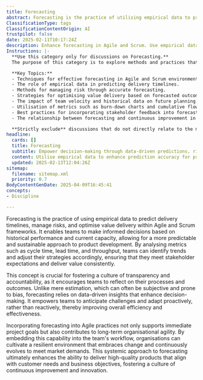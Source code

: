 ```yaml
---
title: Forecasting
abstract: Forecasting is the practice of utilising empirical data to predict delivery timelines, manage risks, and optimise value delivery within Agile and Scrum frameworks. It draws from historical performance and current capacity metrics, such as cycle time, lead time, and throughput, enabling teams to make informed decisions that lead to a more predictable and sustainable approach to product development. This practice is vital for promoting transparency and accountability, as it encourages teams to reflect on their processes and outcomes, moving beyond subjective estimations to data-driven insights that enhance decision-making. By anticipating challenges and adapting proactively, teams can improve overall efficiency and effectiveness. Integrating forecasting into Agile practices not only aids in achieving immediate project goals but also fosters long-term organisational agility, creating a resilient environment that can adapt to changing market demands. This systemic approach ultimately enhances the ability to deliver high-quality products that align with customer needs and business objectives, thereby cultivating a culture of continuous improvement and innovation.
ClassificationType: tags
ClassificationContentOrigin: AI
trustpilot: false
date: 2025-02-11T10:17:24Z
description: Enhance forecasting in Agile and Scrum. Use empirical data to predict delivery timelines, manage risk, and optimise value delivery.
Instructions: |-
  **Use this category only for discussions on Forecasting.**  
  The purpose of this category is to explore methods and practices that enhance forecasting within Agile and Scrum frameworks. It focuses on the utilisation of empirical data to predict delivery timelines, manage risks, and optimise value delivery, ensuring that teams can make informed decisions based on historical performance and current trends.

  **Key Topics:**
  - Techniques for effective forecasting in Agile and Scrum environments.
  - The role of empirical data in predicting delivery timelines.
  - Methods for managing risk through accurate forecasting.
  - Strategies for optimising value delivery based on forecasted outcomes.
  - The impact of team velocity and historical data on future planning.
  - Utilisation of metrics such as burn-down charts and cumulative flow diagrams for forecasting.
  - Best practices for incorporating stakeholder feedback into forecasting processes.
  - The relationship between forecasting and continuous improvement in Agile practices.

  **Strictly exclude** discussions that do not directly relate to the methodologies and practices of forecasting within Agile and Scrum, such as unrelated project management techniques, non-empirical approaches, or general business strategies that do not focus on Agile principles.
headline:
  cards: []
  title: Forecasting
  subtitle: Empower decision-making through data-driven predictions, risk management, and value optimisation for effective project delivery.
  content: Utilise empirical data to enhance prediction accuracy for project timelines, enabling informed decision-making and effective risk management. Posts should explore techniques for value optimisation, the impact of variability on delivery, and methods for integrating feedback loops to improve forecasting reliability in complex environments.
  updated: 2025-02-13T12:04:26Z
sitemap:
  filename: sitemap.xml
  priority: 0.7
BodyContentGenDate: 2025-04-09T16:45:41
concepts:
- Discipline

---
```

Forecasting is the practice of using empirical data to predict delivery timelines, manage risks, and optimise value delivery within Agile and Scrum frameworks. It enables teams to make informed decisions based on historical performance and current capacity, allowing for a more predictable and sustainable approach to product development. By analysing metrics such as cycle time, lead time, and throughput, teams can identify trends and adjust their strategies accordingly, ensuring that they meet stakeholder expectations and deliver value consistently.

This concept is crucial for fostering a culture of transparency and accountability, as it encourages teams to reflect on their processes and outcomes. Unlike mere estimation, which can often be subjective and prone to bias, forecasting relies on data-driven insights that enhance decision-making. It empowers teams to anticipate challenges and adapt proactively, rather than reactively, thereby improving overall efficiency and effectiveness.

Incorporating forecasting into Agile practices not only supports immediate project goals but also contributes to long-term organisational agility. By embedding this capability into the team's workflow, organisations can cultivate a resilient environment that embraces change and continuously evolves to meet market demands. This systemic approach to forecasting ultimately enhances the ability to deliver high-quality products that align with customer needs and business objectives, fostering a culture of continuous improvement and innovation.
